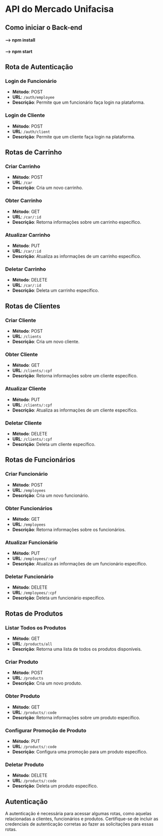 # API do Mercado Unifacisa

## Como iniciar o Back-end

#### --> npm install
#### --> npm start

## Rota de Autenticação

### Login de Funcionário
- **Método**: POST
- **URL**: `/auth/employee`
- **Descrição**: Permite que um funcionário faça login na plataforma.

### Login de Cliente
- **Método**: POST
- **URL**: `/auth/client`
- **Descrição**: Permite que um cliente faça login na plataforma.

## Rotas de Carrinho

### Criar Carrinho
- **Método**: POST
- **URL**: `/car`
- **Descrição**: Cria um novo carrinho.

### Obter Carrinho
- **Método**: GET
- **URL**: `/car/:id`
- **Descrição**: Retorna informações sobre um carrinho específico.

### Atualizar Carrinho
- **Método**: PUT
- **URL**: `/car/:id`
- **Descrição**: Atualiza as informações de um carrinho específico.

### Deletar Carrinho
- **Método**: DELETE
- **URL**: `/car/:id`
- **Descrição**: Deleta um carrinho específico.

## Rotas de Clientes

### Criar Cliente
- **Método**: POST
- **URL**: `/clients`
- **Descrição**: Cria um novo cliente.

### Obter Cliente
- **Método**: GET
- **URL**: `/clients/:cpf`
- **Descrição**: Retorna informações sobre um cliente específico.

### Atualizar Cliente
- **Método**: PUT
- **URL**: `/clients/:cpf`
- **Descrição**: Atualiza as informações de um cliente específico.

### Deletar Cliente
- **Método**: DELETE
- **URL**: `/clients/:cpf`
- **Descrição**: Deleta um cliente específico.

## Rotas de Funcionários

### Criar Funcionário
- **Método**: POST
- **URL**: `/employees`
- **Descrição**: Cria um novo funcionário.

### Obter Funcionários
- **Método**: GET
- **URL**: `/employees`
- **Descrição**: Retorna informações sobre os funcionários.

### Atualizar Funcionário
- **Método**: PUT
- **URL**: `/employees/:cpf`
- **Descrição**: Atualiza as informações de um funcionário específico.

### Deletar Funcionário
- **Método**: DELETE
- **URL**: `/employees/:cpf`
- **Descrição**: Deleta um funcionário específico.

## Rotas de Produtos

### Listar Todos os Produtos
- **Método**: GET
- **URL**: `/products/all`
- **Descrição**: Retorna uma lista de todos os produtos disponíveis.

### Criar Produto
- **Método**: POST
- **URL**: `/products`
- **Descrição**: Cria um novo produto.

### Obter Produto
- **Método**: GET
- **URL**: `/products/:code`
- **Descrição**: Retorna informações sobre um produto específico.

### Configurar Promoção de Produto
- **Método**: PUT
- **URL**: `/products/:code`
- **Descrição**: Configura uma promoção para um produto específico.

### Deletar Produto
- **Método**: DELETE
- **URL**: `/products/:code`
- **Descrição**: Deleta um produto específico.

## Autenticação

A autenticação é necessária para acessar algumas rotas, como aquelas relacionadas a clientes, funcionários e produtos. Certifique-se de incluir as credenciais de autenticação corretas ao fazer as solicitações para essas rotas.

